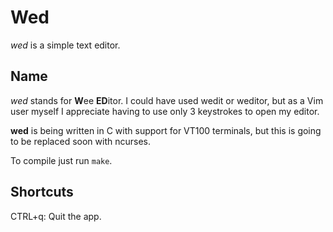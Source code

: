 # Wed

*wed* is a simple text editor.

## Name

*wed* stands for **W**ee **ED**itor. I could have used wedit or weditor, but as a Vim user myself I appreciate having to use only 3 keystrokes to open my editor.

**wed** is being written in C with support for VT100 terminals, but this is going to be replaced soon with ncurses.

To compile just run `make`.

## Shortcuts

CTRL+q: Quit the app.

